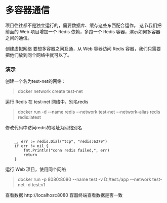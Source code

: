 # 多容器通信

项目往往都不是独立运行的，需要数据库、缓存这些东西配合运作。
这节我们把前面的 Web 项目增加一个 Redis 依赖，多跑一个 Redis 容器，演示如何多容器之间的通信。

创建虚拟网络
要想多容器之间互通，从 Web 容器访问 Redis 容器，我们只需要把他们放到同个网络中就可以了。


### 演示
创建一个名为test-net的网络：
> docker network create test-net

运行 Redis 在 test-net 网络中，别名redis
>docker run -d --name redis --network test-net --network-alias redis redis:latest

修改代码中访问redis的地址为网络别名
```golang

	_, err := redis.Dial("tcp", "redis:6379")
	if err != nil {
		fmt.Println("conn redis failed,", err)
		return
	}
```

运行 Web 项目，使用同个网络
> docker run -p 8080:8080 --name test -v D:/test:/app --network test-net -d test:v1

查看数据
http://localhost:8080
容器终端查看数据是否一致